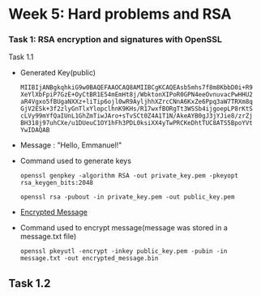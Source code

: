 # Week 5: Hard problems and RSA

### Task 1: RSA encryption and signatures with OpenSSL

Task 1.1
- Generated Key(public)

  `MIIBIjANBgkqhkiG9w0BAQEFAAOCAQ8AMIIBCgKCAQEAsb5mhs7f8m8KbbD0i+R9
XeYlXbFpiP7GzE+OyCtBR1E54mEmHt8j/WbktonXIPoR0GPN4eeOvnuvacPwHHU2
aR4Vgxo5fBUgaNXXz+liTip6ojl0wR9AyljhhXZrcCNnA6KxZe6Ppq3aW7TRXm8q
GjV2ESk+3f2zlyGnTlxYlopclhnK9KHs/R17wxfBORgTt3WSSb4ijgoepLP8rKtS
cLVy99mYfQaIUnL1GhZmTiwJAro+sTvSCt0Z4A1T1N/AkeAYB0gJ3jYJie8/zrZj
BH318j97uhCXe/u1DUeuC1OY1hFh3PDL0ksiXX4yTwPRCKeDhtTUC8ATS5BpoYVt
YwIDAQAB`

- Message : "Hello, Emmanuel!"
- Command used to generate keys
  
  `openssl genpkey -algorithm RSA -out private_key.pem -pkeyopt rsa_keygen_bits:2048`
  
  `openssl rsa -pubout -in private_key.pem -out public_key.pem`

- [Encrypted Message](./encrypted_message.bin)
- Command used to encrypt message(message was stored in a message.txt file)

  `openssl pkeyutl -encrypt -inkey public_key.pem -pubin -in message.txt -out encrypted_message.bin`

Task 1.2
- 
